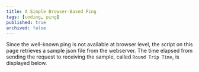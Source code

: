 ```yaml
---
title: A Simple Browser-Based Ping
tags: [coding, ping]
published: true
archived: false
---
```

Since the well-known ping is not available at browser level, the script on this page retrieves a sample json file from the webserver. The time elapsed from sending the request to receiving the sample, called `Round Trip Time`, is displayed below.

<div id="ping-chart"></div>

<script type="module" src="/assets/js/ping.js"></script>
